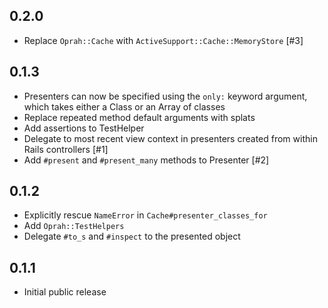 0.2.0
-----

- Replace `Oprah::Cache` with `ActiveSupport::Cache::MemoryStore` [#3]

0.1.3
-----

- Presenters can now be specified using the `only:` keyword argument, which
  takes either a Class or an Array of classes
- Replace repeated method default arguments with splats
- Add assertions to TestHelper
- Delegate to most recent view context in presenters created from within Rails
  controllers [#1]
- Add `#present` and `#present_many` methods to Presenter [#2]

0.1.2
-----

- Explicitly rescue `NameError` in `Cache#presenter_classes_for`
- Add `Oprah::TestHelpers`
- Delegate `#to_s` and `#inspect` to the presented object

0.1.1
-----

- Initial public release
